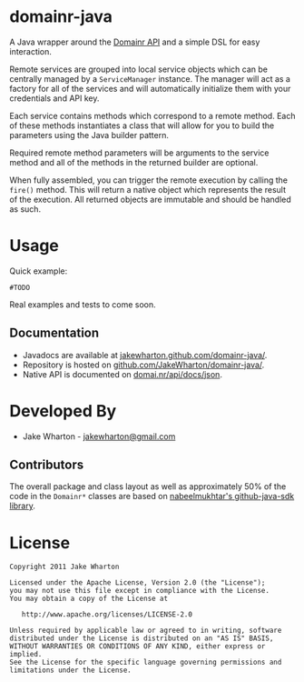 domainr-java
============

A Java wrapper around the [Domainr API][1] and a simple DSL for easy
interaction.

Remote services are grouped into local service objects which can be centrally
managed by a `ServiceManager` instance. The manager will act as a factory for
all of the services and will automatically initialize them with your
credentials and API key.

Each service contains methods which correspond to a remote method. Each of
these methods instantiates a class that will allow for you to build the
parameters using the Java builder pattern.

Required remote method parameters will be arguments to the service method and
all of the methods in the returned builder are optional.

When fully assembled, you can trigger the remote execution by calling the
`fire()` method. This will return a native object which represents the result
of the execution. All returned objects are immutable and should be handled
as such.



Usage
=====

Quick example:

    #TODO

Real examples and tests to come soon.


Documentation
-------------

 * Javadocs are available at [jakewharton.github.com/domainr-java/][2].
 * Repository is hosted on [github.com/JakeWharton/domainr-java/][3].
 * Native API is documented on [domai.nr/api/docs/json][4].



Developed By
============

* Jake Wharton - <jakewharton@gmail.com>


Contributors
------------

The overall package and class layout as well as approximately 50% of the code
in the `Domainr*` classes are based on [nabeelmukhtar's github-java-sdk
library][5].



License
=======

    Copyright 2011 Jake Wharton

    Licensed under the Apache License, Version 2.0 (the "License");
    you may not use this file except in compliance with the License.
    You may obtain a copy of the License at

       http://www.apache.org/licenses/LICENSE-2.0

    Unless required by applicable law or agreed to in writing, software
    distributed under the License is distributed on an "AS IS" BASIS,
    WITHOUT WARRANTIES OR CONDITIONS OF ANY KIND, either express or implied.
    See the License for the specific language governing permissions and
    limitations under the License.




 [1]: http://domai.nr/api
 [2]: http://jakewharton.github.com/domainr-java/
 [3]: https://github.com/JakeWharton/domainr-java/
 [4]: http://domai.nr/api/docs/json
 [5]: https://github.com/nabeelmukhtar/github-java-sdk
